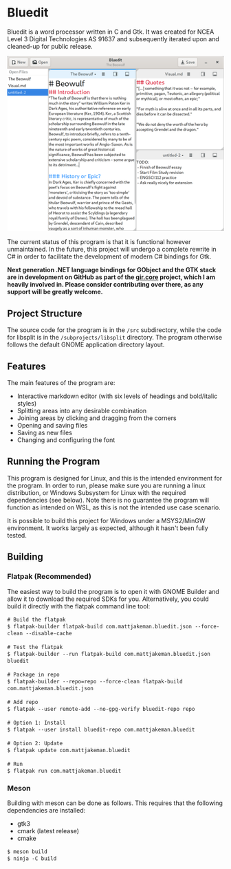 # Bluedit
Bluedit is a word processor written in C and Gtk. It was created
for NCEA Level 3 Digital Technologies AS 91637 and subsequently iterated
upon and cleaned-up for public release.

![Screenshot](data/bluedit.png)

The current status of this program is that it is functional however
unmaintained. In the future, this project will undergo a complete rewrite
in C# in order to facilitate the development of modern C# bindings for Gtk.

**Next generation .NET language bindings for GObject and the GTK stack are in development
on GitHub as part of the [gir.core](https://github.com/gircore/gir.core) project,
which I am heavily involved in. Please consider contributing over there, as any
support will be greatly welcome.**

## Project Structure
The source code for the program is in the `/src` subdirectory, while the code
for libsplit is in the `/subprojects/libsplit` directory. The program otherwise
follows the default GNOME application directory layout.

## Features
The main features of the program are:

 - Interactive markdown editor (with six levels of headings and bold/italic styles)
 - Splitting areas into any desirable combination
 - Joining areas by clicking and dragging from the corners
 - Opening and saving files
 - Saving as new files
 - Changing and configuring the font
 
## Running the Program
This program is designed for Linux, and this is the intended environment
for the program. In order to run, please make sure you are running a linux
distribution, or Windows Subsystem for Linux with the required dependencies
(see below). Note there is no guarantee the program will function as intended
on WSL, as this is not the intended use case scenario.

It is possible to build this project for Windows under a MSYS2/MinGW
environment. It works largely as expected, although it hasn't been fully
tested.

## Building
### Flatpak (Recommended)
The easiest way to build the program is to open it with GNOME Builder
and allow it to download the required SDKs for you. Alternatively, you
could build it directly with the flatpak command line tool:

```
# Build the flatpak
$ flatpak-builder flatpak-build com.mattjakeman.bluedit.json --force-clean --disable-cache

# Test the flatpak
$ flatpak-builder --run flatpak-build com.mattjakeman.bluedit.json bluedit

# Package in repo
$ flatpak-builder --repo=repo --force-clean flatpak-build com.mattjakeman.bluedit.json

# Add repo
$ flatpak --user remote-add --no-gpg-verify bluedit-repo repo

# Option 1: Install
$ flatpak --user install bluedit-repo com.mattjakeman.bluedit

# Option 2: Update
$ flatpak update com.mattjakeman.bluedit

# Run
$ flatpak run com.mattjakeman.bluedit

```

### Meson
Building with meson can be done as follows. This requires that the
following dependencies are installed:
 - gtk3
 - cmark (latest release)
 - cmake

```
$ meson build
$ ninja -C build
```
